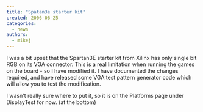 ```yaml
---
title: "Spatan3e starter kit"
created: 2006-06-25
categories: 
  - news
authors: 
  - mikej
---
```


I was a bit upset that the Spartan3E starter kit from Xilinx has only single bit RGB on its VGA connector. This is a real limitation when running the games on the board - so I have modified it. I have documented the changes required, and have released some VGA test pattern generator code which will allow you to test the modification.

I wasn't really sure where to put it, so it is on the Platforms page under DisplayTest for now. (at the bottom)
